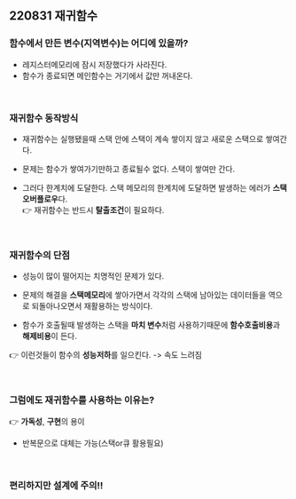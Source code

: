 ## 220831 재귀함수


### 함수에서 만든 변수(지역변수)는 어디에 있을까?
* 레지스터메모리에 잠시 저장했다가 사라진다.
* 함수가 종료되면 메인함수는 거기에서 값만 꺼내온다.  

<br/>

### 재귀함수 동작방식
* 재귀함수는 실행됐을때 스택 안에 스택이 계속 쌓이지 않고 새로운 스택으로 쌓여간다.

 * 문제는 함수가 쌓여가기만하고 종료될수 없다. 스택이 쌓여만 간다.  

* 그러다 한계치에 도달한다. 스택 메모리의 한계치에 도달하면 발생하는 에러가 **스택오버플로우**다.  
👉 재귀함수는 반드시 **탈출조건**이 필요하다.

 <br/>

 ### 재귀함수의 단점
* 성능이 많이 떨어지는 치명적인 문제가 있다.  

* 문제의 해결을 **스택메모리**에 쌓아가면서 각각의 스택에 남아있는 데이터들을 역으로 되돌아나오면서 재활용하는 방식이다.  

* 함수가 호출될때 발생하는 스택을 **마치 변수**처럼 사용하기때문에 **함수호출비용**과 **해제비용**이 든다.  

👉 이런것들이 함수의 **성능저하**를 일으킨다. -> 속도 느려짐

<br/>

 ### 그럼에도 재귀함수를 사용하는 이유는?
👉 **가독성**, **구현**의 용이

* 반복문으로 대체는 가능(스택or큐 활용필요)

<br/>

### **편리하지만 설계에 주의!!**

<br/>
